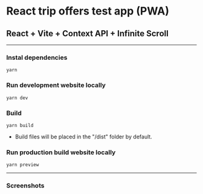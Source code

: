 # React trip offers test app (PWA)

## React + Vite + Context API + Infinite Scroll

---------

### Instal dependencies
```
yarn
```

### Run development website locally
```
yarn dev
```

### Build
```
yarn build
```

* Build files will be placed in the "/dist" folder by default.


### Run production build website locally
```
yarn preview
```
---

### Screenshots

